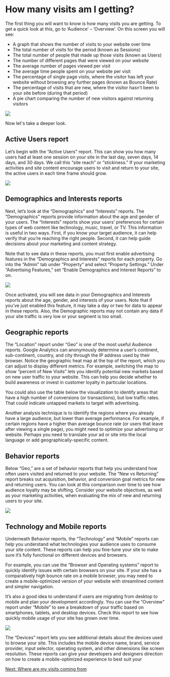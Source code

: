 # How many visits am I getting?

The first thing you will want to know is how many visits you are getting. To get a quick look at this, go to ‘Audience’ – ‘Overview’. On this screen you will see:

*   A graph that shows the number of visits to your website over time
*   The total number of visits for the period (known as Sessions)
*   The total number of people that made up those visits (known as Users)
*   The number of different pages that were viewed on your website
*   The average number of pages viewed per visit
*   The average time people spent on your website per visit
*   The percentage of single page visits, where the visitor has left your website without browsing any further pages (known as Bounce Rate)
*   The percentage of visits that are new, where the visitor hasn’t been to your site before (during that period)
*   A pie chart comparing the number of new visitors against returning visitors

![](/public/images/how-many-visits-am-i-getting.jpg?width=500&height=375)

Now let's take a deeper look.

## Active Users report

Let’s begin with the “Active Users” report. This can show you how many users had at least one session on your site in the last day, seven days, 14 days, and 30 days. We call this “site reach” or “stickiness.” If your marketing activities and site content encourage users to visit and return to your site, the active users in each time frame should grow.

![](/public/images/audience-users-report.jpg?width=500&height=212.5)

## Demographics and Interests reports

Next, let’s look at the “Demographics” and “Interests” reports. The “Demographics” reports provide information about the age and gender of your users. The “Interests” reports show your users’ preferences for certain types of web content like technology, music, travel, or TV. This information is useful in two ways. First, if you know your target audience, it can help verify that you’re reaching the right people. Second, it can help guide decisions about your marketing and content strategy.

Note that to see data in these reports, you must first enable advertising features in the “Demographics and Interests” reports for each property. Go into the “Admin” tab under “Property“ and select “Property Settings.” Under “Advertising Features,” set “Enable Demographics and Interest Reports” to on.

![](/public/images/demo-interests-reports.jpg?width=475.34668721109404&height=500)

Once activated, you will see data in your Demographics and Interests reports about the age, gender, and interests of your users. Note that if you’ve just enabled this feature, it may take a day or two for data to appear in these reports. Also, the Demographic reports may not contain any data if your site traffic is very low or your segment is too small.

## Geographic reports

The “Location” report under “Geo” is one of the most useful Audience reports. Google Analytics can anonymously determine a user’s continent, sub-continent, country, and city through the IP address used by their browser. Notice the geographic heat map at the top of the report, which you can adjust to display different metrics. For example, switching the map to show “percent of New Visits” lets you identify potential new markets based on new user traffic to your website. This can help you decide whether to build awareness or invest in customer loyalty in particular locations.

You could also use the table below the visualization to identify areas that have a high number of conversions (or transactions), but low traffic rates. That could indicate untapped markets to target with advertising.

Another analysis technique is to identify the regions where you already have a large audience, but lower than average performance. For example, if certain regions have a higher than average bounce rate (or users that leave after viewing a single page), you might need to optimize your advertising or website. Perhaps you need to translate your ad or site into the local language or add geographically-specific content.

## Behavior reports

Below “Geo,” are a set of behavior reports that help you understand how often users visited and returned to your website. The “New vs Returning” report breaks out acquisition, behavior, and conversion goal metrics for new and returning users. You can look at this comparison over time to see how audience loyalty may be shifting. Consider your website objectives, as well as your marketing activities, when evaluating the mix of new and returning users to your site.

![](/public/images/behaviour-reports.jpg?width=500&height=212.5)

## Technology and Mobile reports

Underneath Behavior reports, the “Technology” and “Mobile” reports can help you understand what technologies your audience uses to consume your site content. These reports can help you fine-tune your site to make sure it’s fully functional on different devices and browsers.

For example, you can use the “Browser and Operating systems” report to quickly identify issues with certain browsers on your site. If your site has a comparatively high bounce rate on a mobile browser, you may need to create a mobile-optimized version of your website with streamlined content and simpler navigation.

It’s also a good idea to understand if users are migrating from desktop to mobile and plan your development accordingly. You can use the “Overview” report under “Mobile” to see a breakdown of your traffic based on smartphones, tablets, and desktop devices. Check this report to see how quickly mobile usage of your site has grown over time.

![](/public/images/tech-mobile-reports.jpg?width=500&height=212.5)

The “Devices” report lets you see additional details about the devices used to browse your site. This includes the mobile device name, brand, service provider, input selector, operating system, and other dimensions like screen resolution. These reports can give your developers and designers direction on how to create a mobile-optimized experience to best suit your

[Next: Where are my visits coming from](/google-analytics-guide/where-are-my-visits-coming-from/)